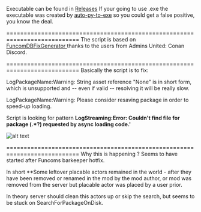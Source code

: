 
Executable can be found in [Releases](https://github.com/sibercat/DBFixResavingPackage/releases) If your going to use .exe the executable was created by [auto-py-to-exe](https://github.com/brentvollebregt/auto-py-to-exe) so you could get a false positive, you know the deal.

===========================================================================
The script is based on [FuncomDBFixGenerator
](https://github.com/VoidEssy/FuncomDBFixGenerator) thanks to the users from Admins United: Conan Discord.

===========================================================================
Basically the script is to fix:
<p>LogPackageName:Warning: String asset reference "None" is in short form, which is unsupported and -- even if valid -- resolving it will be really slow.</p>
<p>LogPackageName:Warning: Please consider resaving package in order to speed-up loading.</p>

Script is looking for pattern  **LogStreaming:Error: Couldn't find file for package (.*?) requested by async loading code.'**

![alt text](https://cdn.discordapp.com/attachments/1077995857108017344/1307945844544376947/image.png?ex=673c26fd&is=673ad57d&hm=fa2ca703ed8236b92f35b73a55c24f1a15d3c1c0ded460727a61337efd54f1d0&)

===========================================================================
Why this is happening ?
Seems to have started after Funcoms barkeeper hotfix.

In short **Some leftover placable actors remained in the world - after they have been removed or renamed in the mod by the mod author, or mod was removed from the server but placable actor was placed by a user prior.

In theory server should clean this actors up or skip the search, but seems to be stuck on SearchForPackageOnDisk.
